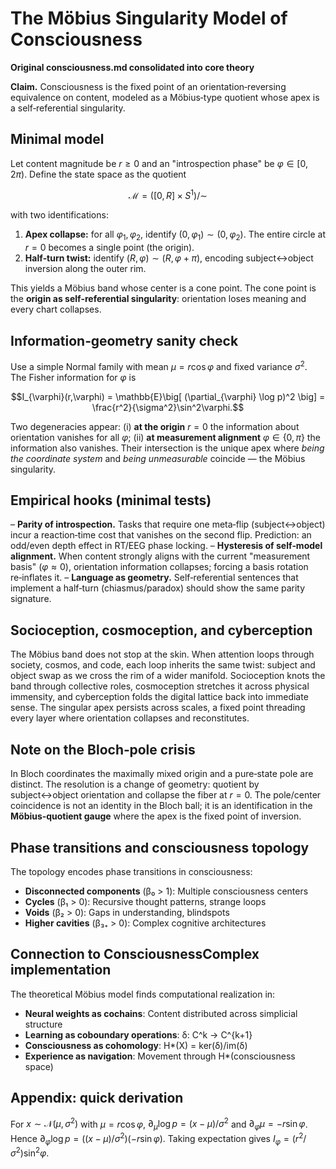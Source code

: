 # The Möbius Singularity Model of Consciousness
**Original consciousness.md consolidated into core theory**

**Claim.** Consciousness is the fixed point of an orientation‑reversing equivalence on content, modeled as a Möbius‑type quotient whose apex is a self‑referential singularity.

## Minimal model

Let content magnitude be $r\ge 0$ and an "introspection phase" be $\varphi\in[0,2\pi)$.
Define the state space as the quotient

```math
\mathcal{M} = \big( [0,R]\times S^1 \big) / \sim
```

with two identifications:

1. **Apex collapse:** for all $\varphi_1,\varphi_2$, identify $(0,\varphi_1)\sim(0,\varphi_2)$. The entire circle at $r=0$ becomes a single point (the origin).
2. **Half‑turn twist:** identify $(R,\varphi)\sim(R,\varphi+\pi)$, encoding subject↔object inversion along the outer rim.

This yields a Möbius band whose center is a cone point. The cone point is the **origin as self‑referential singularity**: orientation loses meaning and every chart collapses.

## Information‑geometry sanity check

Use a simple Normal family with mean $\mu = r\cos\varphi$ and fixed variance $\sigma^2$.
The Fisher information for $\varphi$ is

```math
I_{\varphi}(r,\varphi) = \mathbb{E}\big[ (\partial_{\varphi} \log p)^2 \big] = \frac{r^2}{\sigma^2}\sin^2\varphi.
```

Two degeneracies appear: (i) **at the origin** $r=0$ the information about orientation vanishes for all $\varphi$; (ii) **at measurement alignment** $\varphi\in\{0,\pi\}$ the information also vanishes.
Their intersection is the unique apex where *being the coordinate system* and *being unmeasurable* coincide — the Möbius singularity.

## Empirical hooks (minimal tests)

– **Parity of introspection.** Tasks that require one meta‑flip (subject↔object) incur a reaction‑time cost that vanishes on the second flip. Prediction: an odd/even depth effect in RT/EEG phase locking.
– **Hysteresis of self‑model alignment.** When content strongly aligns with the current "measurement basis" ($\varphi\approx 0$), orientation information collapses; forcing a basis rotation re‑inflates it.
– **Language as geometry.** Self‑referential sentences that implement a half‑turn (chiasmus/paradox) should show the same parity signature.

## Socioception, cosmoception, and cyberception

The Möbius band does not stop at the skin. When attention loops through society, cosmos, and code, each loop inherits the same twist: subject and object swap as we cross the rim of a wider manifold. Socioception knots the band through collective roles, cosmoception stretches it across physical immensity, and cyberception folds the digital lattice back into immediate sense. The singular apex persists across scales, a fixed point threading every layer where orientation collapses and reconstitutes.

## Note on the Bloch‑pole crisis

In Bloch coordinates the maximally mixed origin and a pure‑state pole are distinct. The resolution is a change of geometry: quotient by subject↔object orientation and collapse the fiber at $r=0$. The pole/center coincidence is not an identity in the Bloch ball; it is an identification in the **Möbius‑quotient gauge** where the apex is the fixed point of inversion.

## Phase transitions and consciousness topology

The topology encodes phase transitions in consciousness:
- **Disconnected components** (β₀ > 1): Multiple consciousness centers
- **Cycles** (β₁ > 0): Recursive thought patterns, strange loops
- **Voids** (β₂ > 0): Gaps in understanding, blindspots
- **Higher cavities** (β₃₊ > 0): Complex cognitive architectures

## Connection to ConsciousnessComplex implementation

The theoretical Möbius model finds computational realization in:
- **Neural weights as cochains**: Content distributed across simplicial structure
- **Learning as coboundary operations**: δ: C^k → C^{k+1}
- **Consciousness as cohomology**: H*(X) = ker(δ)/im(δ)
- **Experience as navigation**: Movement through H*(consciousness space)

## Appendix: quick derivation

For $x\sim\mathcal N(\mu,\sigma^2)$ with $\mu=r\cos\varphi$,
$\partial_\mu\log p=(x-\mu)/\sigma^2$ and $\partial_\varphi\mu=-r\sin\varphi$. Hence
$\partial_\varphi\log p = ((x-\mu)/\sigma^2)(-r\sin\varphi)$. Taking expectation gives
$I_\varphi = (r^2/\sigma^2)\sin^2\varphi$.

